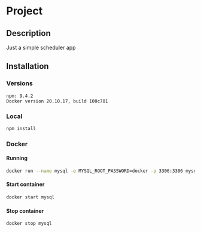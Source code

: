 # Project

## Description

Just a simple scheduler app

## Installation

### Versions

```
npm: 9.4.2
Docker version 20.10.17, build 100c701
```

### Local

```bash
npm install
```

### Docker

#### Running

```bash
docker run --name mysql -e MYSQL_ROOT_PASSWORD=docker -p 3306:3306 mysql:latest
```

#### Start container

```bash
docker start mysql
```

#### Stop container

```bash
docker stop mysql
```


